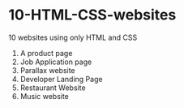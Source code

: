 # 10-HTML-CSS-websites
10 websites using only HTML and CSS

1. A product page
2. Job Application page
3. Parallax website 
4. Developer Landing Page 
5. Restaurant Website
6. Music website

